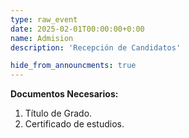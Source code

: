 ```yaml
---
type: raw_event
date: 2025-02-01T00:00:00+0:00
name: Admision
description: 'Recepción de Candidatos'

hide_from_announcments: true
---
```

**Documentos Necesarios:**
1. Título de Grado.
2. Certificado de estudios.
